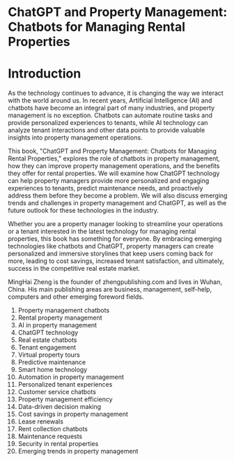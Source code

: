 # ChatGPT and Property Management: Chatbots for Managing Rental Properties

# Introduction

As the technology continues to advance, it is changing the way we interact with the world around us. In recent years, Artificial Intelligence (AI) and chatbots have become an integral part of many industries, and property management is no exception. Chatbots can automate routine tasks and provide personalized experiences to tenants, while AI technology can analyze tenant interactions and other data points to provide valuable insights into property management operations.

This book, "ChatGPT and Property Management: Chatbots for Managing Rental Properties," explores the role of chatbots in property management, how they can improve property management operations, and the benefits they offer for rental properties. We will examine how ChatGPT technology can help property managers provide more personalized and engaging experiences to tenants, predict maintenance needs, and proactively address them before they become a problem. We will also discuss emerging trends and challenges in property management and ChatGPT, as well as the future outlook for these technologies in the industry.

Whether you are a property manager looking to streamline your operations or a tenant interested in the latest technology for managing rental properties, this book has something for everyone. By embracing emerging technologies like chatbots and ChatGPT, property managers can create personalized and immersive storylines that keep users coming back for more, leading to cost savings, increased tenant satisfaction, and ultimately, success in the competitive real estate market.

MingHai Zheng is the founder of zhengpublishing.com and lives in Wuhan, China. His main publishing areas are business, management, self-help, computers and other emerging foreword fields.



1. Property management chatbots
2. Rental property management
3. AI in property management
4. ChatGPT technology
5. Real estate chatbots
6. Tenant engagement
7. Virtual property tours
8. Predictive maintenance
9. Smart home technology
10. Automation in property management
11. Personalized tenant experiences
12. Customer service chatbots
13. Property management efficiency
14. Data-driven decision making
15. Cost savings in property management
16. Lease renewals
17. Rent collection chatbots
18. Maintenance requests
19. Security in rental properties
20. Emerging trends in property management


